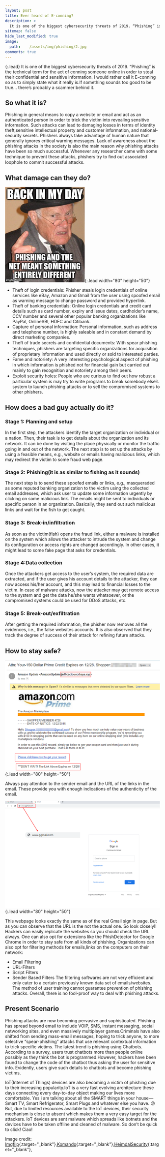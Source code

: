 ```yaml
---
layout: post
title: Ever heard of E-conning?
description: >
  It is one of the biggest cybersecurity threats of 2019. “Phishing” is the technical term for the act of conning someone online in order to steal their confidential and sensitive information. I would rather call it E-conning so as to simply state what it really is.If something sounds too good to be true… there’s probably a scammer behind it.
sitemap: false
hide_last_modified: true
image:
  path:    /assets/img/phishing/2.jpg
comments: true
---
```

{:.lead}
It is one of the biggest cybersecurity threats of 2019. “Phishing” is the technical term for the act of conning someone online in order to steal their confidential and sensitive information. I would rather call it E-conning so as to simply state what it really is.If something sounds too good to be true… there’s probably a scammer behind it.

## So what it is?
Phishing in general means to copy a website or email and act as an authenticated person in order to trick the victim into revealing sensitive information. Such attacks can lead to damaging losses in terms of identity theft,sensitive intellectual property and customer information, and national-security secrets.
Phishers always take advantage of human nature that generally ignores critical warning messages. Lack of awareness about the phishing attacks in the society is also the main reason why phishing attacks have been so much successful. Whenever any researcher came with some technique to prevent these attacks, phishers try to ﬁnd out associated loophole to commit successful attacks.

## What damage can they do?

![Full-width image](/assets/img/phishing/1.jpg){:.lead width="80" height="50"} 

* Theft of login credentials: Phisher steals login credentials of online services like eBay, Amazon and Gmail from the user using spoofed email as warning message to change password and provided hyperlink.
* Theft of banking credentials: Online login credentials and credit card details such as card number, expiry and issue dates, cardholder’s name, CCV number and several other popular banking organizations like PayPal, OnlineSBI, HDFC and Citibank.
* Capture of personal information: Personal information, such as address and telephone number, is highly saleable and in constant demand by direct marketing companies.
* Theft of trade secrets and conﬁdential documents: With spear phishing techniques, phishers are targeting speciﬁc organizations for acquisition of proprietary information and used directly or sold to interested parties.
* Fame and notoriety: A very interesting psychological aspect of phishing in which information is phished not for ﬁnancial gain but carried out mainly to gain recognition and notoriety among their peers.
* Exploit security holes: People who are curious to ﬁnd out how robust a particular system is may try to write programs to break somebody else’s system to launch phishing attacks or to sell the compromised systems to other phishers.

## How does a bad guy actually do it?

### Stage 1: Planning and setup
In the ﬁrst step, the attackers identify the target organization or individual or a nation. Then, their task is to get details about the organization and its network. It can be done by visiting the place physically or monitor the trafﬁc going in and out of the network. The next step is to set up the attacks by using a feasible means, e.g., website or emails having malicious links, which may redirect the victim to some fraud web page.

### Stage 2: Phishing(it is as similar to fishing as it sounds)
The next step is to send these spoofed emails or links, e.g., masqueraded as some reputed banking organization to the victim using the collected email addresses, which ask user to update some information urgently by clicking on some malicious link. The emails might be sent to individuals or speciﬁc person in an organization. Basically, they send out such malicious links and wait for the fish to get caught.

### Stage 3: Break-in/inﬁltration
As soon as the victim(fish) opens the fraud link, either a malware is installed on the system which allows the attacker to intrude the system and change its conﬁguration or access rights are changed accordingly. In other cases, it might lead to some fake page that asks for credentials.

### Stage 4:Data collection
Once the attackers get access to the user’s system, the required data are extracted, and if the user gives his account details to the attacker, they can now access his/her account, and this may lead to ﬁnancial losses to the victim. In case of malware attacks, now the attacker may get remote access to the system and get the data he/she wants whatsoever, or the compromised systems could be used for DDoS attacks, etc.

### Stage 5: Break-out/exﬁltration
After getting the required information, the phisher now removes all the evidences, i.e., the false websites accounts. It is also observed that they track the degree of success of their attack for reﬁning future attacks.

## How to stay safe?
![Full-width image](/assets/img/phishing/3.png){:.lead width="80" height="50"} 

Always pay attention to the sender email and the URL of the links in the email. These provide you with enough indications of the authenticity of the email.

![Full-width image](/assets/img/phishing/4.png){:.lead width="80" height="50"}

This webpage looks exactly the same as of the real Gmail sign in page. But as you can observe that the URL is the not the actual one. So look closely!! Hackers can easily replicate the websites so you should check the URL always.
One can also opt for extensions like the PhishDetector for Google Chrome in order to stay safe from all kinds of phishing.
Organizations can also opt for filtering methods for emails,links on the computers on their network:
* Email Filtering
* URL-Filters
* Script Filters
* Sender Based Filters
The filtering softwares are not very efficient and only cater to a certain previously known data set of emails/websites. The method of user training cannot guarantee prevention of phishing attacks. Overall, there is no fool-proof way to deal with phishing attacks.

## Present Scenario
Phishing attacks are now becoming pervasive and sophisticated. Phishing has spread beyond email to include VOIP, SMS, instant messaging, social networking sites, and even massively multiplayer games.Criminals have also shifted from sending mass-email messages, hoping to trick anyone, to more selective “spear-phishing” attacks that use relevant contextual information to trick specific victims.
The latest trend is phishing using Chatbots. According to a survey, users trust chatbots more than people online possibly as they think the bot is programmed.However, hackers have been found to change the code of the chatbot thus asking the user for sensitive info. Evidently, users give such details to chatbots and become phishing victims.

IoT(Internet of Things) devices are also becoming a victim of phishing due to their increasing popularity.IoT is a very fast evolving architecture these days connecting every day-to-day object making our lives more comfortable. Yes i am talking about all the SMART things in your house — Smart TV, Smart Refrigerator, Smart Plugs and whatever else you have. 😜But, due to limited resources available to the IoT devices, their security mechanism is close to absent which makes them a very easy target for the attackers. IoT devices are sent malware which spreads like botnets and the devices have to be taken offline and cleaned of malware.
So don’t be quick to click! Ciao!

Image credit: [Imgflip](https://imgflip.com/){:target="_blank"},[Komando](http://komando.com/){:target="_blank"},[HeimdalSecurity](http://heimdalsecurity.com/){:target="_blank"},